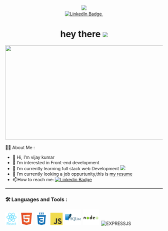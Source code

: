 <div id="header" align="center">
  <img src="https://media.giphy.com/media/M9gbBd9nbDrOTu1Mqx/giphy.gif" width="100"/>
</div>
<div id="badges" align="center">
  <a href="https://www.linkedin.com/in/vijaykumar27/" target="_blank">
    <img src="https://img.shields.io/badge/LinkedIn-blue?style=for-the-badge&logo=linkedin&logoColor=white" alt="LinkedIn Badge"/>
  </a>
  <img src="https://komarev.com/ghpvc/?username=vijaykola99e&style=flat-square&color=blue" alt=""/>
</div>
<h1 align="center">
  hey there
  <img src="https://media.giphy.com/media/hvRJCLFzcasrR4ia7z/giphy.gif" width="30px"/>
</h1>
<div align="center">
<img src="https://media.giphy.com/media/dWesBcTLavkZuG35MI/giphy.gif" width="600" height="300"/>
  </div>
  
 
:man_technologist: About Me :

- 👋 Hi, I’m vijay kumar 
- 👀 I’m interested in Front-end development 
- 🌱 I’m currently learning full stack web Development <img src="https://media.giphy.com/media/WUlplcMpOCEmTGBtBW/giphy.gif" width="30">
- 💞️ I’m currently looking a job oppurtunity,this is <a target="_blank" href="https://s3-ap-south-1.amazonaws.com/nkb-backend-ccbp-media-static/ccbp_prod/media/resume_generated/Vijaya_kumar_2022-09-21-195250.pdf">my resume</a>
- :mailbox:How to reach me: [![Linkedin Badge](https://img.shields.io/badge/-vijay-blue?style=flat&logo=Linkedin&logoColor=white)](https://www.linkedin.com/in/vijaykumar27/)

---

### :hammer_and_wrench: Languages and Tools :
<div>
  <img src="https://github.com/devicons/devicon/blob/master/icons/react/react-original-wordmark.svg" title="React" alt="React" width="40" height="40"/>&nbsp;
  <img src="https://github.com/devicons/devicon/blob/master/icons/html5/html5-original.svg" title="HTML5" alt="HTML" width="40" height="40"/>&nbsp;
  <img src="https://github.com/devicons/devicon/blob/master/icons/css3/css3-plain-wordmark.svg"  title="CSS3" alt="CSS" width="40" height="40"/>&nbsp;
  <img src="https://github.com/devicons/devicon/blob/master/icons/javascript/javascript-original.svg" title="JavaScript" alt="JavaScript" width="40" height="40"/>&nbsp;
  <img src="https://github.com/devicons/devicon/blob/master/icons/sqlite/sqlite-original-wordmark.svg" title="SQLITE"  alt="SQLITe" width="50" height="50"/>&nbsp;
  <img src="https://github.com/devicons/devicon/blob/master/icons/nodejs/nodejs-original-wordmark.svg" title="NodeJS" alt="NodeJS" width="50" height="50"/>&nbsp;
    <img src="https://github.com/get-icon/geticon/raw/master/icons/express.svg" title="EXPRESSJS" alt="EXPRESSJS" width="50" height="50"/>&nbsp;
</div>



<!---
vijaykola99/vijaykola99 is a ✨ special ✨ repository because its `README.md` (this file) appears on your GitHub profile.
You can click the Preview link to take a look at your changes.
--->

